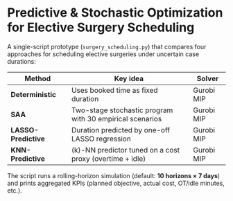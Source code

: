 # Predictive & Stochastic Optimization for Elective Surgery Scheduling
A single-script prototype (`surgery_scheduling.py`) that compares four
approaches for scheduling elective surgeries under uncertain case durations:

| Method | Key idea | Solver |
|--------|----------|--------|
| **Deterministic** | Uses booked time as fixed duration | Gurobi MIP |
| **SAA** | Two-stage stochastic program with 30 empirical scenarios | Gurobi MIP |
| **LASSO-Predictive** | Duration predicted by one-off LASSO regression | Gurobi MIP |
| **KNN-Predictive** | \(k\)-NN predictor tuned on a cost proxy (overtime + idle) | Gurobi MIP |

The script runs a rolling-horizon simulation (default: **10 horizons × 7 days**)
and prints aggregated KPIs (planned objective, actual cost, OT/idle minutes, etc.).